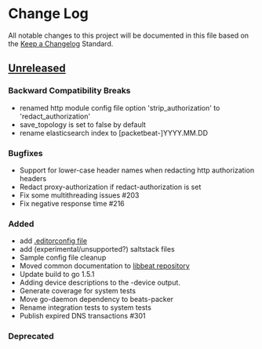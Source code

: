 # Change Log
All notable changes to this project will be documented in this file based on the
[Keep a Changelog](http://keepachangelog.com/) Standard.

## [Unreleased](https://github.com/elastic/packetbeat/compare/1.0.0-beta3...HEAD)

### Backward Compatibility Breaks
- renamed http module config file option 'strip_authorization' to 'redact_authorization'
- save_topology is set to false by default
- rename elasticsearch index to [packetbeat-]YYYY.MM.DD

### Bugfixes
- Support for lower-case header names when redacting http authorization headers
- Redact proxy-authorization if redact-authorization is set
- Fix some multithreading issues #203
- Fix negative response time #216

### Added
- add [.editorconfig file](http://editorconfig.org/)
- add (experimental/unsupported?) saltstack files
- Sample config file cleanup
- Moved common documentation to [libbeat repository](https://github.com/elastic/libbeat)
- Update build to go 1.5.1
- Adding device descriptions to the -device output.
- Generate coverage for system tests
- Move go-daemon dependency to beats-packer
- Rename integration tests to system tests
- Publish expired DNS transactions #301

### Deprecated
